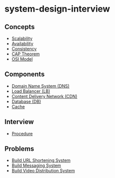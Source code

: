 # system-design-interview

## Concepts
- [Scalability]()
- [Availability](concepts/Scalability.md)
- [Consistency]()
- [CAP Theorem](concepts/CAP_Theorem.md)
- [OSI Model](concepts/OSI_Model.md)

## Components
- [Domain Name System (DNS)](components/Domain_Name_System.md)
- [Load Balancer (LB)](omponents/Load_Balancer.md)
- [Content Delivery Network (CDN)](components/Content_Delivery_Network.md)
- [Database (DB)](components/Database.md)
- [Cache]()

## Interview
- [Procedure](interview/Procedure.md)

## Problems
- [Build URL Shortening System](problems/Build_URL_Shortening_System.md)
- [Build Messaging System](problems/Build_Messaging_System.md)
- [Build Video Distribution System](problems/Build_Video_Distribution_System.md)
